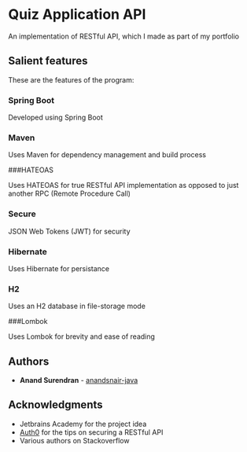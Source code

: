# Quiz Application API

An implementation of RESTful API, which I made as part of my portfolio

## Salient features

These are the features of the program:

### Spring Boot

Developed using Spring Boot

### Maven

Uses Maven for dependency management and build process

###HATEOAS

Uses HATEOAS for true RESTful API implementation as opposed to just another RPC (Remote Procedure Call)

### Secure

JSON Web Tokens (JWT) for security
### Hibernate

Uses Hibernate for persistance

### H2

Uses an H2 database in file-storage mode

###Lombok

Uses Lombok for brevity and ease of reading

## Authors

* **Anand Surendran** - [anandsnair-java](https://github.com/anandsnair-java)

## Acknowledgments

* Jetbrains Academy for the project idea
* [Auth0](https://auth0.com/blog/implementing-jwt-authentication-on-spring-boot/#Securing-RESTful-APIs-with-JWTs) for the tips on securing a RESTful API
* Various authors on Stackoverflow

